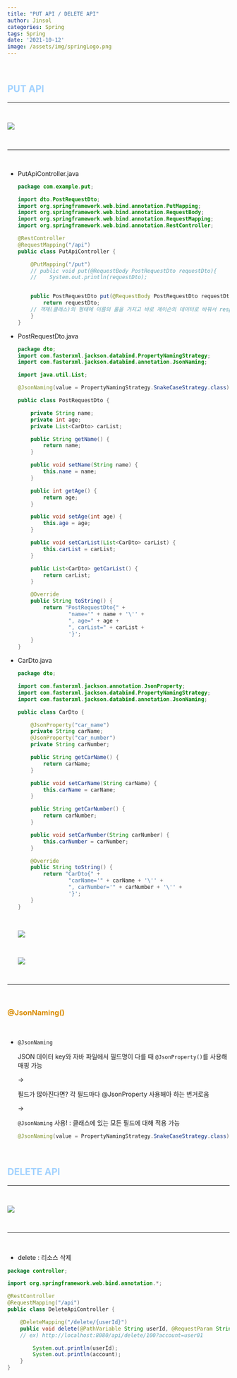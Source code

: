 ```yaml
---
title: "PUT API / DELETE API"
author: Jinsol
categories: Spring
tags: Spring
date: '2021-10-12'
image: /assets/img/springLogo.png
---
```


<br>

## <span style="color:#A2D2FF">PUT API</span>

<hr>
<br>

![](/assets/img/put01.PNG)

<br>
<hr>
<br>

- PutApiController.java

    ```java
    package com.example.put;

    import dto.PostRequestDto;
    import org.springframework.web.bind.annotation.PutMapping;
    import org.springframework.web.bind.annotation.RequestBody;
    import org.springframework.web.bind.annotation.RequestMapping;
    import org.springframework.web.bind.annotation.RestController;

    @RestController
    @RequestMapping("/api")
    public class PutApiController {

        @PutMapping("/put")
        // public void put(@RequestBody PostRequestDto requestDto){
        //    System.out.println(requestDto);
    
    
        public PostRequestDto put(@RequestBody PostRequestDto requestDto){
            return requestDto;
        // 객체(클래스)의 형태에 이름의 룰을 가지고 바로 제이슨의 데이터로 바꿔서 response가 내려가도록 할 수 있음
        }
    }
    ```

- PostRequestDto.java

    ```java
    package dto;
    import com.fasterxml.jackson.databind.PropertyNamingStrategy;
    import com.fasterxml.jackson.databind.annotation.JsonNaming;

    import java.util.List;

    @JsonNaming(value = PropertyNamingStrategy.SnakeCaseStrategy.class)
 
    public class PostRequestDto {

        private String name;
        private int age;
        private List<CarDto> carList;

        public String getName() {
            return name;
        }

        public void setName(String name) {
            this.name = name;
        }

        public int getAge() {
            return age;
        }

        public void setAge(int age) {
            this.age = age;
        }

        public void setCarList(List<CarDto> carList) {
            this.carList = carList;
        }

        public List<CarDto> getCarList() {
            return carList;
        }

        @Override
        public String toString() {
            return "PostRequestDto{" +
                    "name='" + name + '\'' +
                    ", age=" + age +
                    ", carList=" + carList +
                    '}';
        }
    }
    ```

- CarDto.java

    ```java
    package dto;

    import com.fasterxml.jackson.annotation.JsonProperty;
    import com.fasterxml.jackson.databind.PropertyNamingStrategy;
    import com.fasterxml.jackson.databind.annotation.JsonNaming;

    public class CarDto {

        @JsonProperty("car_name")
        private String carName;
        @JsonProperty("car_number")
        private String carNumber;

        public String getCarName() {
            return carName;
        }

        public void setCarName(String carName) {
            this.carName = carName;
        }

        public String getCarNumber() {
            return carNumber;
        }

        public void setCarNumber(String carNumber) {
            this.carNumber = carNumber;
        }

        @Override
        public String toString() {
            return "CarDto{" +
                    "carName='" + carName + '\'' +
                    ", carNumber='" + carNumber + '\'' +
                    '}';
        }
    }
    ```

    <br>

    ![](/assets/img/put03.PNG)

    <br>

    ![](/assets/img/put02.PNG)

<br>
<hr>
<br>

### <span style="color:#D98C00">@JsonNaming()</span>

<br>

- `@JsonNaming`

    JSON 데이터 key와 자바 파일에서 필드명이 다를 때 `@JsonProperty()`를 사용해 매핑 가능

    ->

    필드가 많아진다면? 각 필드마다 @JsonProperty 사용해아 하는 번거로움

    ->

    `@JsonNaming` 사용! : 클래스에 있는 모든 필드에 대해 적용 가능

    ```java
    @JsonNaming(value = PropertyNamingStrategy.SnakeCaseStrategy.class)
    ```

    
<br>

## <span style="color:#A2D2FF">DELETE API</span>

<hr>
<br>

![](/assets/img/delete.PNG)

<br>
<hr>
<br>

- delete : 리소스 삭제

```java
package controller;

import org.springframework.web.bind.annotation.*;

@RestController
@RequestMapping("/api")
public class DeleteApiController {

    @DeleteMapping("/delete/{userId}")
    public void delete(@PathVariable String userId, @RequestParam String account){
    // ex) http://localhost:8080/api/delete/100?account=user01

        System.out.println(userId);
        System.out.println(account);
    }
}
```